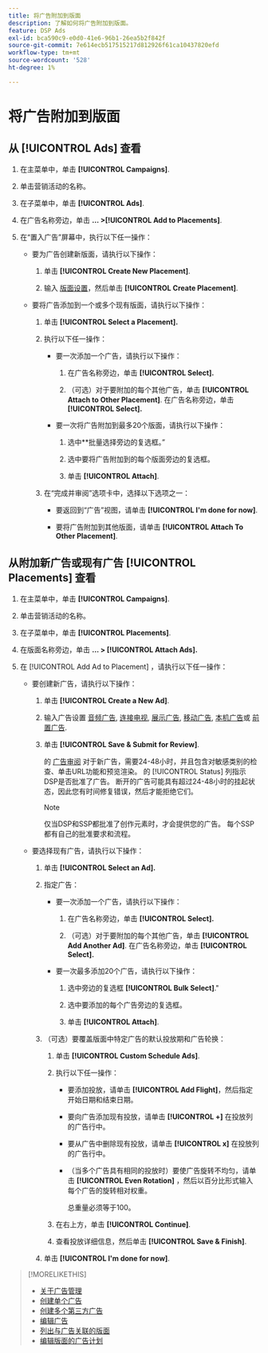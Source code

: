 ```yaml
---
title: 将广告附加到版面
description: 了解如何将广告附加到版面。
feature: DSP Ads
exl-id: bca590c9-e0d0-41e6-96b1-26ea5b2f842f
source-git-commit: 7e614ecb517515217d812926f61ca10437820efd
workflow-type: tm+mt
source-wordcount: '528'
ht-degree: 1%

---
```


# 将广告附加到版面

## 从 [!UICONTROL Ads] 查看

1. 在主菜单中，单击 **[!UICONTROL Campaigns]**.

1. 单击营销活动的名称。

1. 在子菜单中，单击 **[!UICONTROL Ads]**.

1. 在广告名称旁边，单击  **... >[!UICONTROL Add to Placements]**.

1. 在“置入广告”屏幕中，执行以下任一操作：

   * 要为广告创建新版面，请执行以下操作：

      1. 单击 **[!UICONTROL Create New Placement]**.

      1. 输入 [版面设置](/help/dsp/campaign-management/placements/placement-settings.md)，然后单击 **[!UICONTROL Create Placement]**.
   * 要将广告添加到一个或多个现有版面，请执行以下操作：

      1. 单击 **[!UICONTROL Select a Placement].**

      1. 执行以下任一操作：

         * 要一次添加一个广告，请执行以下操作：

            1. 在广告名称旁边，单击 **[!UICONTROL Select].**

            1. （可选）对于要附加的每个其他广告，单击 **[!UICONTROL Attach to Other Placement]**. 在广告名称旁边，单击 **[!UICONTROL Select].**
         * 要一次将广告附加到最多20个版面，请执行以下操作：

            1. 选中**批量选择旁边的复选框。”

            1. 选中要将广告附加到的每个版面旁边的复选框。

            1. 单击 **[!UICONTROL Attach]**.
      1. 在“完成并审阅”选项卡中，选择以下选项之一：

         * 要返回到“广告”视图，请单击 **[!UICONTROL I'm done for now]**.

         * 要将广告附加到其他版面，请单击 **[!UICONTROL Attach To Other Placement]**.




## 从附加新广告或现有广告 [!UICONTROL Placements] 查看

1. 在主菜单中，单击 **[!UICONTROL Campaigns]**.

1. 单击营销活动的名称。

1. 在子菜单中，单击 **[!UICONTROL Placements]**.

1. 在版面名称旁边，单击  **... > [!UICONTROL Attach Ads].**

1. 在 [!UICONTROL Add Ad to Placement] ，请执行以下任一操作：

   * 要创建新广告，请执行以下操作：

      1. 单击 **[!UICONTROL Create a New Ad]**.

      1. 输入广告设置 [音频广告](ad-settings-audio.md), [连接电视](ad-settings-connected-tv.md), [展示广告](ad-settings-display.md), [移动广告](ad-settings-mobile.md), [本机广告](ad-settings-native.md)或 [前置广告](ad-settings-pre-roll.md).

      1. 单击 **[!UICONTROL Save & Submit for Review]**.

         的 [广告审阅](ad-about.md) 对于新广告，需要24-48小时，并且包含对敏感类别的检查、单击URL功能和预览渲染。 的 [!UICONTROL Status] 列指示DSP是否批准了广告。 断开的广告可能具有超过24-48小时的挂起状态，因此您有时间修复错误，然后才能拒绝它们。

         >[!NOTE]
         >
         >仅当DSP和SSP都批准了创作元素时，才会提供您的广告。 每个SSP都有自己的批准要求和流程。
   * 要选择现有广告，请执行以下操作：

      1. 单击 **[!UICONTROL Select an Ad].**

      1. 指定广告：
         * 要一次添加一个广告，请执行以下操作：

            1. 在广告名称旁边，单击 **[!UICONTROL Select].**

            1. （可选）对于要附加的每个其他广告，单击 **[!UICONTROL Add Another Ad]**. 在广告名称旁边，单击 **[!UICONTROL Select].**
         * 要一次最多添加20个广告，请执行以下操作：

            1. 选中旁边的复选框 **[!UICONTROL Bulk Select]**.&quot;

            1. 选中要添加的每个广告旁边的复选框。

            1. 单击 **[!UICONTROL Attach]**.
      1. （可选）要覆盖版面中特定广告的默认投放期和广告轮换：

         1. 单击 **[!UICONTROL Custom Schedule Ads]**.

         1. 执行以下任一操作：

            * 要添加投放，请单击 **[!UICONTROL Add Flight]**，然后指定开始日期和结束日期。

            * 要向广告添加现有投放，请单击 **[!UICONTROL +]** 在投放列的广告行中。

            * 要从广告中删除现有投放，请单击 **[!UICONTROL x]** 在投放列的广告行中。

            * （当多个广告具有相同的投放时）要使广告旋转不均匀，请单击 **[!UICONTROL Even Rotation]** ，然后以百分比形式输入每个广告的旋转相对权重。

               总重量必须等于100。
         1. 在右上方，单击 **[!UICONTROL Continue]**.

         1. 查看投放详细信息，然后单击 **[!UICONTROL Save & Finish]**.
      1. 单击 **[!UICONTROL I'm done for now]**.






>[!MORELIKETHIS]
>
>* [关于广告管理](ad-about.md)
>* [创建单个广告](ad-create.md)
>* [创建多个第三方广告](ad-create-multiple.md)
>* [编辑广告](ad-edit.md)
>* [列出与广告关联的版面](ad-list-placements.md)
>* [编辑版面的广告计划](/help/dsp/campaign-management/placements/placement-edit-ad-schedule.md)


